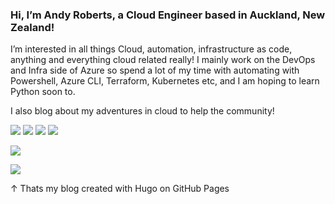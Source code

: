 ### Hi, I’m Andy Roberts, a Cloud Engineer based in Auckland, New Zealand!

I’m interested in all things Cloud, automation, infrastructure as code, anything and everything cloud related really!  I mainly work on the DevOps and Infra side of Azure so spend a lot of my time with automating with Powershell, Azure CLI, Terraform, Kubernetes etc, and I am hoping to learn Python soon to.

I also blog about my adventures in cloud to help the community!

[![](https://img.shields.io/badge/website-000000?style=for-the-badge&logo=About.me&logoColor=white)](https://andyroberts.nz/)
[![](https://img.shields.io/badge/Twitter-1DA1F2?style=for-the-badge&logo=twitter&logoColor=white)](https://twitter.com/andyr2319) 
[![](https://img.shields.io/badge/Gmail-D14836?style=for-the-badge&logo=gmail&logoColor=white)](mailto:andyr8939@gmail.com) 
[![](https://img.shields.io/badge/LinkedIn-0077B5?style=for-the-badge&logo=linkedin&logoColor=white)](https://www.linkedin.com/in/andy-roberts8939/)


![](https://github-readme-stats.vercel.app/api?username=andyr8939)


![](https://github-readme-stats.vercel.app/api/top-langs/?username=andyr8939)

&uarr; Thats my blog created with Hugo on GitHub Pages
<!---
andyr8939/andyr8939 is a ✨ special ✨ repository because its `README.md` (this file) appears on your GitHub profile.
You can click the Preview link to take a look at your changes.
--->
